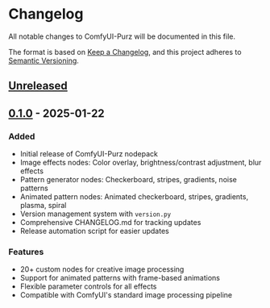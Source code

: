 # Changelog

All notable changes to ComfyUI-Purz will be documented in this file.

The format is based on [Keep a Changelog](https://keepachangelog.com/en/1.0.0/),
and this project adheres to [Semantic Versioning](https://semver.org/spec/v2.0.0.html).

## [Unreleased]

## [0.1.0] - 2025-01-22

### Added
- Initial release of ComfyUI-Purz nodepack
- Image effects nodes: Color overlay, brightness/contrast adjustment, blur effects
- Pattern generator nodes: Checkerboard, stripes, gradients, noise patterns
- Animated pattern nodes: Animated checkerboard, stripes, gradients, plasma, spiral
- Version management system with `version.py`
- Comprehensive CHANGELOG.md for tracking updates
- Release automation script for easier updates

### Features
- 20+ custom nodes for creative image processing
- Support for animated patterns with frame-based animations
- Flexible parameter controls for all effects
- Compatible with ComfyUI's standard image processing pipeline

[Unreleased]: https://github.com/purzbeats/ComfyUI-Purz/compare/v0.1.0...HEAD
[0.1.0]: https://github.com/purzbeats/ComfyUI-Purz/releases/tag/v0.1.0